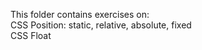 This folder contains exercises on: <br>
  CSS Position: static, relative, absolute, fixed <br>
  CSS Float
